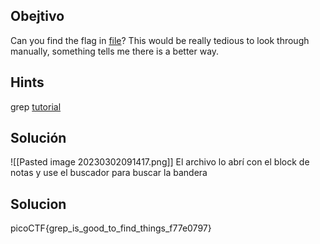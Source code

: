 ## Obejtivo
Can you find the flag in [file](https://jupiter.challenges.picoctf.org/static/315d3325dc668ab7f1af9194f2de7e7a/file)? This would be really tedious to look through manually, something tells me there is a better way.

## Hints
grep [tutorial](https://ryanstutorials.net/linuxtutorial/grep.php)

## Solución
![[Pasted image 20230302091417.png]]
El archivo lo abrí con el block de notas y use el buscador para buscar la bandera 

## Solucion
picoCTF{grep_is_good_to_find_things_f77e0797}